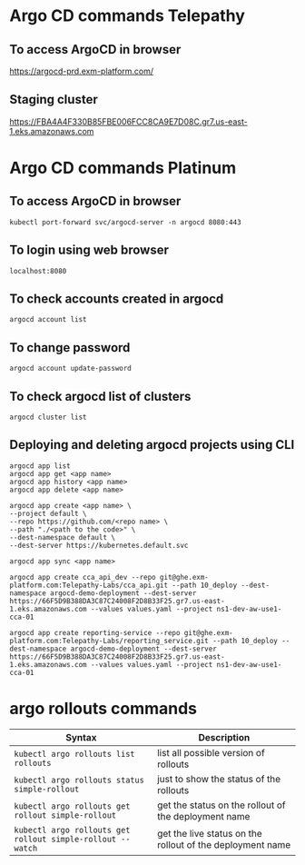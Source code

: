# Argo CD commands Telepathy

## To access ArgoCD in browser
https://argocd-prd.exm-platform.com/

## Staging cluster
https://FBA4A4F330B85FBE006FCC8CA9E7D08C.gr7.us-east-1.eks.amazonaws.com

# Argo CD commands Platinum

## To access ArgoCD in browser
```Shell
kubectl port-forward svc/argocd-server -n argocd 8080:443
```

## To login using web browser
```Shell
localhost:8080
```

## To check accounts created in argocd
```Shell
argocd account list
```

## To change password
```Shell
argocd account update-password
```

## To check argocd list of clusters
```Shell
argocd cluster list
```

## Deploying and deleting argocd projects using CLI
```Shell
argocd app list
argocd app get <app name>
argocd app history <app name>
argocd app delete <app name>

argocd app create <app name> \
--project default \
--repo https://github.com/<repo name> \
--path "./<path to the code>" \
--dest-namespace default \
--dest-server https://kubernetes.default.svc

argocd app sync <app name>

argocd app create cca_api_dev --repo git@ghe.exm-platform.com:Telepathy-Labs/cca_api.git --path 10_deploy --dest-namespace argocd-demo-deployment --dest-server https://66F5D9B388DA3C87C24008F2D8B33F25.gr7.us-east-1.eks.amazonaws.com --values values.yaml --project ns1-dev-aw-use1-cca-01

argocd app create reporting-service --repo git@ghe.exm-platform.com:Telepathy-Labs/reporting_service.git --path 10_deploy --dest-namespace argocd-demo-deployment --dest-server https://66F5D9B388DA3C87C24008F2D8B33F25.gr7.us-east-1.eks.amazonaws.com --values values.yaml --project ns1-dev-aw-use1-cca-01
```

# argo rollouts commands
| Syntax | Description |
| ----------- | ----------- |
| `kubectl argo rollouts list rollouts` | list all possible version of rollouts |
| `kubectl argo rollouts status simple-rollout` | just to show the status of the rollouts |
| `kubectl argo rollouts get rollout simple-rollout` | get the status on the rollout of the deployment name |
| `kubectl argo rollouts get rollout simple-rollout --watch` | get the live status on the rollout of the deployment name |